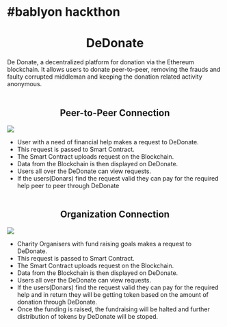 # #bablyon hackthon
<h1 align="center">DeDonate</h1>
De Donate, a decentralized platform for donation via the Ethereum blockchain. It allows users to donate peer-to-peer, removing the frauds and faulty corrupted middleman and keeping the donation related activity anonymous.<br><br>
<h2 align="center">Peer-to-Peer Connection</h2>
<img src="https://github.com/SagarBehara13/DeDonate/blob/architecture/images/peer-to-peer.png">

* User with a need of financial help makes a request to DeDonate.
* This request is passed to Smart Contract.
* The Smart Contract uploads request on the Blockchain.
* Data from the Blockchain is then displayed on DeDonate.
* Users all over the DeDonate can view requests.
* If the users(Donars) find the request valid they can pay for the required help peer to peer through DeDonate
<br><br>
<h2 align="center">Organization Connection</h2>
<img src="https://github.com/SagarBehara13/DeDonate/blob/architecture/images/peer-to-peer.png">

* Charity Organisers with fund raising goals makes a request to DeDonate.
* This request is passed to Smart Contract.
* The Smart Contract uploads request on the Blockchain.
* Data from the Blockchain is then displayed on DeDonate.
* Users all over the DeDonate can view requests.
* If the users(Donars) find the request valid they can pay for the required help and in return they will be getting token based on the amount of donation through DeDonate.
* Once the funding is raised, the fundraising will be halted and further distribution of tokens by DeDonate will be stoped.
